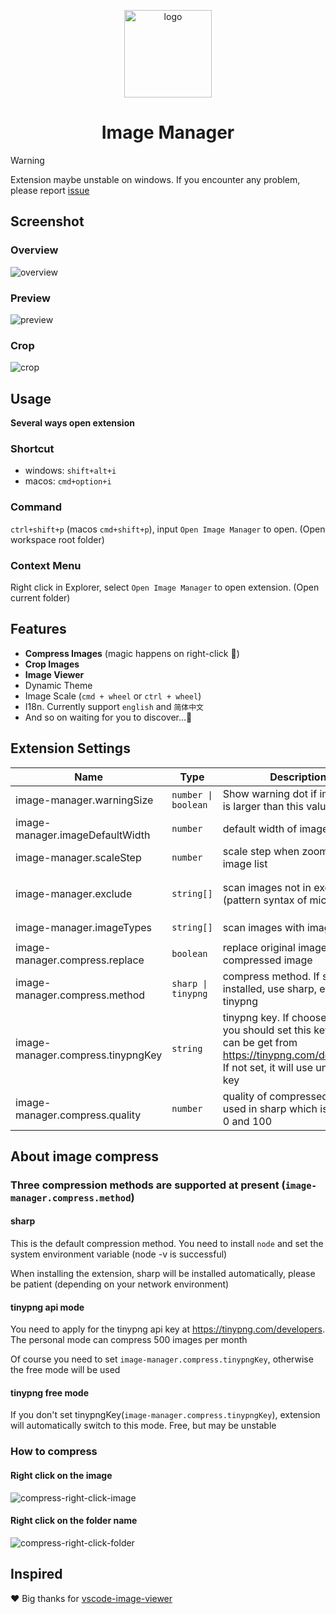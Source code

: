 <p align='center'>
  <a href='https://github.com/hemengke1997/vscode-image-manager' target="_blank" rel='noopener noreferrer'>
    <img width='140' src='./assets/logo.png' alt='logo' />
  </a>
</p>

<h1 align='center'>Image Manager</h1>

> [!WARNING]
> Extension maybe unstable on windows. If you encounter any problem, please report [issue](https://github.com/hemengke1997/vscode-image-manager/issues)

## Screenshot

### Overview

![overview](./screenshots/overview.png)

### Preview
![preview](./screenshots/preview.png)

### Crop
![crop](./screenshots/crop.png)

## Usage

**Several ways open extension**

### Shortcut

- windows: `shift+alt+i`
- macos: `cmd+option+i`


### Command

`ctrl+shift+p` (macos `cmd+shift+p`), input `Open Image Manager` to open. (Open workspace root folder)

### Context Menu

Right click in Explorer, select `Open Image Manager` to open extension. (Open current folder)


## Features

- **Compress Images** (magic happens on right-click 🤩)
- **Crop Images**
- **Image Viewer**
- Dynamic Theme
- Image Scale (`cmd + wheel` or `ctrl + wheel`)
- I18n. Currently support `english` and `简体中文`
- And so on waiting for you to discover...🤗

## Extension Settings

| Name                              | Type                | Description                                                                                                                                        | Default value                                                                                                      |
| --------------------------------- | ------------------- | -------------------------------------------------------------------------------------------------------------------------------------------------- | ------------------------------------------------------------------------------------------------------------------ |
| image-manager.warningSize         | `number \| boolean` | Show warning dot if image size is larger than this value (KB)                                                                                      | 500                                                                                                                |
| image-manager.imageDefaultWidth   | `number`            | default width of image (px)                                                                                                                        | 100                                                                                                                |
| image-manager.scaleStep           | `number`            | scale step when zooming image list                                                                                                                 | 0.1                                                                                                                |
| image-manager.exclude             | `string[]`          | scan images not in exclude (pattern syntax of micromatch)                                                                                          | `['**/node_modules/**', '**/.git/**''**/dist/**','**/coverage/**', '**/.next/**',  '**/.nuxt/**','**/.vercel/**']` |
| image-manager.imageTypes          | `string[]`          | scan images with imageType                                                                                                                         | `['svg', 'png', 'jpeg', 'ico', 'gif', 'webp', 'bmp', 'tif', 'apng']`                                               |
| image-manager.compress.replace    | `boolean`           | replace original image with compressed image                                                                                                       | true                                                                                                               |
| image-manager.compress.method     | `sharp \| tinypng`  | compress method. If sharp installed, use sharp, else use tinypng                                                                                   | `sharp`                                                                                                            |
| image-manager.compress.tinypngKey | `string`            | tinypng key. If choose tinypng, you should set this key which can be get from https://tinypng.com/developers. If not set, it will use unstable key | ''                                                                                                                 |
| image-manager.compress.quality    | `number`            | quality of compressed image used in sharp which is between 0 and 100                                                                               | 60                                                                                                                 |

## About image compress

### Three compression methods are supported at present (`image-manager.compress.method`)

#### sharp

This is the default compression method. You need to install `node` and set the system environment variable (node -v is successful)

When installing the extension, sharp will be installed automatically, please be patient (depending on your network environment)

#### tinypng api mode

You need to apply for the tinypng api key at https://tinypng.com/developers. The personal mode can compress 500 images per month

Of course you need to set `image-manager.compress.tinypngKey`, otherwise the free mode will be used

#### tinypng free mode

If you don't set tinypngKey(`image-manager.compress.tinypngKey`), extension will automatically switch to this mode. Free, but may be unstable

### How to compress

#### Right click on the image
![compress-right-click-image](./screenshots/compress-1.png)

#### Right click on the folder name
![compress-right-click-folder](./screenshots/compress-2.png)



## Inspired

❤️ Big thanks for [vscode-image-viewer](https://github.com/ZhangJian1713/vscode-image-viewer)
